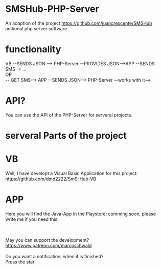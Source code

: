 # SMSHub-PHP-Server
An adaption of the project https://github.com/juancrescente/SMSHub aditional php server software

# functionality
VB --SENDS JSON --> PHP-Server --PROVIDES JSON-->APP  --SENDS SMS--> ...
<br>OR<br>
-- GET SMS--> APP --SENDS JSON--> PHP-Server --works with it-->
<br>

# API?
You can use the API of the PHP-Server for serveral projects.

# serveral Parts of the project
# VB
Well, I have developt a Visual Basic Application for this project:
https://github.com/dmd2222/SmS-Hub-VB

# APP
Here you will find the Java-App in the Playstore:
comming soon, please write me if you need this

 <br>
 <br>
May you can support the development? <br>
 <a href="https://unze4u.de/UShort/s.php?i=54" target="_blank">https://www.patreon.com/marcoschwald</a> 
 <br>
  <br>
 Do you want a notification, when it is finished? <br>
 Press the star
